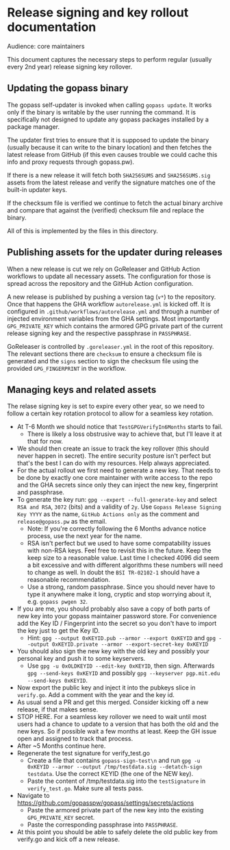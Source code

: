 # Release signing and key rollout documentation

Audience: core maintainers

This document captures the necessary steps to perform regular (usually every 2nd year) release signing key rollover.

## Updating the gopass binary

The gopass self-updater is invoked when calling `gopass update`. It works only if the binary is writable by the user running the command. It is specifically not designed to update any gopass
packages installed by a package manager.

The updater first tries to ensure that it is supposed to update the binary (usually because it can write to the binary location) and then fetches the latest release from GitHub (if this even causes trouble we could cache this info and proxy requests through gopass.pw).

If there is a new release it will fetch both `SHA256SUMS` and `SHA256SUMS.sig` assets from the latest release and verify the signature matches one of the built-in updater keys.

If the checksum file is verified we continue to fetch the actual binary archive and compare that against
the (verified) checksum file and replace the binary.

All of this is implemented by the files in this directory.

## Publishing assets for the updater during releases

When a new release is cut we rely on GoReleaser and GitHub Action workflows to update all necessary assets.
The configuration for those is spread across the repository and the GitHub Action configuration.

A new release is published by pushing a version tag (`v*`) to the repository. Once that happens the GHA workflow `autorelease.yml` is kicked off. It is configured in `.github/workflows/autorelease.yml` and through a number of injected environment variables from the GHA settings. Most importantly `GPG_PRIVATE_KEY` which contains the armored
GPG private part of the current release signing key and the respective passphrase in `PASSPHRASE`.

GoReleaser is controlled by `.goreleaser.yml` in the root of this repository. The relevant sections there are `checksum` to ensure a checksum file is generated and the `signs` section to sign the checksum file using the provided `GPG_FINGERPRINT` in the workflow.

## Managing keys and related assets

The relase signing key is set to expire every other year, so we need to follow a certain key rotation protocol to allow for a seamless key rotation.

* At T-6 Month we should notice that `TestGPGVerifyIn6Months` starts to fail.
    * There is likely a loss obstrusive way to achieve that, but I'll leave it at that for now.
* We should then create an issue to track the key rollover (this should never happen in secret). The entire security posture isn't perfect but that's the best I can do with my resources. Help always appreciated.
* For the actual rollout we first need to generate a new key. That needs to be done by exactly one core maintainer with write access to the repo and the GHA secrets since only they can inject the new key, fingerprint and passphrase.
* To generate the key run: `gpg --expert --full-generate-key` and select `RSA and RSA`, `3072` (bits) and a validity of `2y`. Use `Gopass Release Signing Key YYYY` as the name, `GitHub Actions only` as the comment and `release@gopass.pw` as the email.
  * Note: If you're correctly following the 6 Months advance notice process, use the next year for the name.
  * RSA isn't perfect but we used to have some compatability issues with non-RSA keys. Feel free to revisit this in the future. Keep the keep size to a reasonable value. Last time I checked 4096 did seem a bit excessive and with different algorithms these numbers will need to change as well. In doubt the `BSI TR-02102-1` should have a reasonable recommendation.
  * Use a strong, random passphrase. Since you should never have to type it anywhere make it long, cryptic and stop worrying about it, e.g. `gopass pwgen 32`.
* If you are me, you should probably also save a copy of both parts of new key into your gopass maintainer password store. For convenience add the Key ID / Fingerprint into the secret so you don't have to import the key just to get the Key ID.
  * Hint: `gpg --output 0xKEYID.pub --armor --export 0xKEYID` and `gpg --output 0xKEYID.private --armor --export-secret-key 0xKEYID`
* You should also sign the new key with the old key and possibly your personal key and push it to some keyservers.
  * Use `gpg -u 0xOLDKEYID --edit-key 0xKEYID`, then sign. Afterwards `gpg --send-keys 0xKEYID` and possibly `gpg --keyserver pgp.mit.edu --send-keys 0xKEYID`.
* Now export the public key and inject it into the pubkeys slice in `verify.go`. Add a comment with the year and the key id.
* As usual send a PR and get this merged. Consider kicking off a new release, if that makes sense.
* STOP HERE. For a seamless key rollover we need to wait until most users had a chance to update to a version that has both the old and the new keys. So if possible wait a few months at least. Keep the GH issue open and assigned to track that process.
* After ~5 Months continue here.
* Regenerate the test signature for verify_test.go
  * Create a file that contains `gopass-sign-test\n` and run `gpg -u 0xKEYID --armor --output /tmp/testdata.sig --detatch-sign testdata`. Use the correct KEYID (the one of the NEW key).
  * Paste the content of /tmp/testdata.sig into the `testSignature` in `verify_test.go`. Make sure all tests pass.
* Navigate to https://github.com/gopasspw/gopass/settings/secrets/actions
    * Paste the armored private part of the new key into the existing `GPG_PRIVATE_KEY` secret.
    * Paste the corresponding passphrase into `PASSPHRASE`.
* At this point you should be able to safely delete the old public key from verify.go and kick off a new release.
